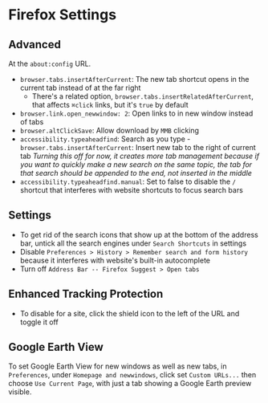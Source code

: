 # Firefox Settings

## Advanced

At the `about:config` URL.

- `browser.tabs.insertAfterCurrent`: The new tab shortcut opens in the current tab instead of at the far right
    - There's a related option, `browser.tabs.insertRelatedAfterCurrent`, that affects `⌘click` links, but it's `true` by default
- `browser.link.open_newwindow: 2`: Open links to in new window instead of tabs
- `browser.altClickSave`: Allow download by `MMB` clicking
- `accessibility.typeaheadfind`: Search as you type - `browser.tabs.insertAfterCurrent`: Insert new tab to the right of current tab *Turning this off for now, it creates more tab management because if you want to quickly make a new search on the same topic, the tab for that search should be appended to the end, not inserted in the middle*
- `accessibility.typeaheadfind.manual`: Set to false to disable the `/` shortcut that interferes with website shortcuts to focus search bars

## Settings

- To get rid of the search icons that show up at the bottom of the address bar, untick all the search engines under `Search Shortcuts` in settings
- Disable `Preferences > History > Remember search and form history` because it interferes with website's built-in autocomplete
- Turn off `Address Bar -- Firefox Suggest > Open tabs`

## Enhanced Tracking Protection

- To disable for a site, click the shield icon to the left of the URL and toggle it off

## Google Earth View

To set Google Earth View for new windows as well as new tabs, in `Preferences`, under `Homepage and newwindows`, click set `Custom URLs...` then choose `Use Current Page`, with just a tab showing a Google Earth preview visible.
